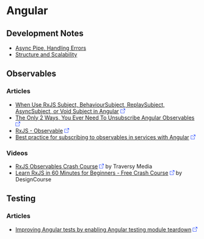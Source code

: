 # Angular

## Development Notes

* [Async Pipe, Handling Errors](Async-Pipe--Handling-Errors.md)
* [Structure and Scalability](Structure-And-Scalability.md)

## Observables

### Articles

* [When Use RxJS Subject, BehaviourSubject, ReplaySubject, AsyncSubject, or Void Subject in Angular](https://dev.to/devbyrayray/when-use-rxjs-subject-behavioursubject-replaysubject-asyncsubject-or-void-subject-in-angular-4pn9) ![Link](../foreign.png)
* [The Only 2 Ways, You Ever Need To Unsubscribe Angular Observables](https://dev.to/devbyrayray/the-only-2-ways-you-ever-need-to-unsubscribe-angular-observables-4bpp) ![Link](../foreign.png)
* [RxJS - Observable](https://dev.to/this-is-learning/rxjs-observable-597e) ![Link](../foreign.png)
* [Best practice for subscribing to observables in services with Angular](https://dev.to/ussdlover/best-practice-for-subscribing-to-observables-in-services-with-angular-1712) ![Link](../foreign.png)

### Videos

* [RxJS Observables Crash Course](https://www.youtube.com/watch?v=ei7FsoXKPl0) ![Link](../foreign.png) by Traversy Media
* [Learn RxJS in 60 Minutes for Beginners - Free Crash Course](https://www.youtube.com/watch?v=PhggNGsSQyg) ![Link](../foreign.png) by DesignCourse

## Testing

### Articles

* [Improving Angular tests by enabling Angular testing module teardown](https://dev.to/this-is-angular/improving-angular-tests-by-enabling-angular-testing-module-teardown-38kh) ![Link](../foreign.png)
